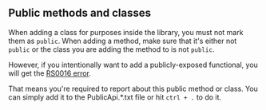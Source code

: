 ﻿## Public methods and classes

When adding a class for purposes inside the library, you must not mark them as `public`.
When adding a method, make sure that it's either not `public` or the class you are adding the method to
is not `public`.

However, if you intentionally want to add a publicly-exposed functional, you will get the 
<a href="https://github.com/dotnet/roslyn-analyzers/blob/master/src/PublicApiAnalyzers/Microsoft.CodeAnalysis.PublicApiAnalyzers.md#rs0016-add-public-types-and-members-to-the-declared-api">RS0016 error</a>.

That means you're required to report about this public method or class. You can simply add it to the 
PublicApi.*.txt file or hit `ctrl + .` to do it.